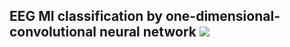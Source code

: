 ## EEG MI classification by one-dimensional-convolutional neural network <img src="https://img.shields.io/badge/-Python-F9DC3E.svg?logo=python&style=flat">


